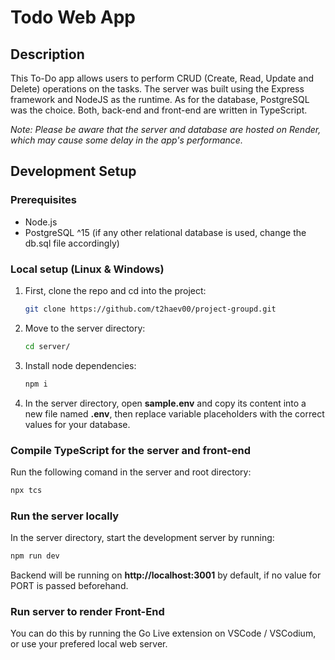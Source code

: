 # Todo Web App

## Description

This To-Do app allows users to perform CRUD (Create, Read, Update and Delete) operations on the tasks. The server was built using the Express framework and NodeJS as the runtime. As for the database, PostgreSQL was the choice. Both, back-end and front-end are written in TypeScript.

_Note: Please be aware that the server and database are hosted on Render, which may cause some delay in the app's performance._

## Development Setup

### Prerequisites

- Node.js
- PostgreSQL ^15 (if any other relational database is used, change the db.sql file accordingly)

### Local setup (Linux & Windows)
1. First, clone the repo and cd into the project:
   ```sh
   git clone https://github.com/t2haev00/project-groupd.git
   ```
   
2. Move to the server directory:
   ```sh
   cd server/
   ```
   
3. Install node dependencies:
   ```sh
   npm i
   ```
   
4. In the server directory, open **sample.env** and copy its content into a new file named **.env**, then replace variable placeholders with the correct values for your database.

### Compile TypeScript for the server and front-end
Run the following comand in the server and root directory:
   ```sh
   npx tcs
   ```
  
### Run the server locally
In the server directory, start the development server by running:
   ```sh
   npm run dev
   ```
Backend will be running on **http://localhost:3001** by default, if no value for PORT is passed beforehand.

### Run server to render Front-End
You can do this by running the Go Live extension on VSCode / VSCodium, or use your prefered local web server.

